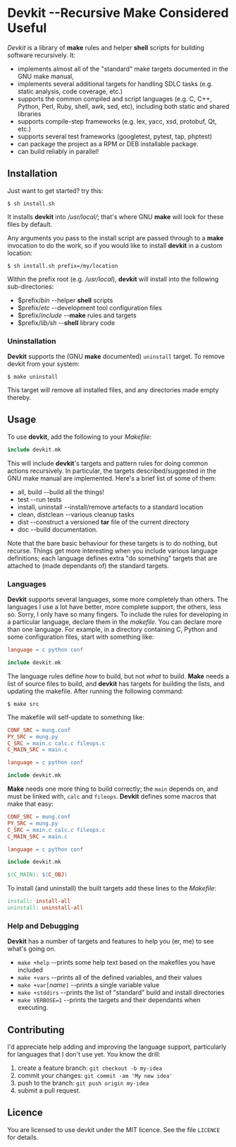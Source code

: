 # Devkit --Recursive Make Considered Useful

*Devkit* is a library of **make** rules and helper **shell** scripts
for building software recursively. It:

 * implements almost all of the "standard" make targets documented
   in the GNU make manual,
 * implements several additional targets for handling
   SDLC tasks (e.g. static analysis, code coverage, etc.)
 * supports the common compiled and script languages (e.g. C, C++,
   Python, Perl, Ruby, shell, awk, sed, etc), including both static
   and shared libraries
 * supports compile-step frameworks (e.g. lex, yacc, xsd, protobuf,
   Qt, etc.)
 * supports several test frameworks (googletest, pytest, tap, phptest)
 * can package the project as a RPM or DEB installable package.
 * can build reliably in parallel!

## Installation
Just want to get started? try this:

```shell
$ sh install.sh
```

It installs **devkit** into _/usr/local/_; that's where GNU **make**
will look for these files by default.

Any arguments you pass to the install script are passed through to a
**make** invocation to do the work, so if you would like to install
**devkit** in a custom location:

```shell
$ sh install.sh prefix=/my/location
```

Within the prefix root (e.g. _/usr/local_), **devkit** will install into
the following sub-directories:

 * $prefix/_bin_ --helper **shell** scripts
 * $prefix/_etc_ --development tool configuration files
 * $prefix/_include_ --**make** rules and targets
 * $prefix/_lib/sh_ --**shell** library code

### Uninstallation

**Devkit** supports the (GNU **make** documented) `uninstall` target.  To
remove devkit from your system:

```shell
$ make uninstall
```

This target will remove all installed files, and any directories made
empty thereby.

## Usage

To use **devkit**, add the following to your _Makefile_:

```makefile
include devkit.mk
```

This will include **devkit**'s targets and pattern rules for doing common
actions recursively.  In particular, the targets described/suggested
in the GNU make manual are implemented.  Here's a brief list of some
of them:

* all, build --build all the things!
* test --run tests
* install, uninstall --install/remove artefacts to a standard location
* clean, distclean --various cleanup tasks
* dist --construct a versioned **tar** file of the current directory
* doc --build documentation.

Note that the bare basic behaviour for these targets is to do nothing,
but recurse.  Things get more interesting when you include various language
definitions; each language defines extra "do something" targets that are
attached to (made dependants of) the standard targets.

### Languages

**Devkit** supports several languages, some more completely than
others.  The languages I use a lot have better, more complete support,
the others, less so.  Sorry, I only have so many fingers.  To include
the rules for developing in a particular language, declare them in the
*makefile*.  You can declare more than one language.  For example, in a
directory containing C, Python and some configuration files, start with
something like:

```makefile
language = c python conf

include devkit.mk
```

The language rules define *how* to build, but not *what* to build.
**Make** needs a list of source files to build, and **devkit** has
targets for building the lists, and updating the makefile. After
running the following command:

```shell
$ make src
```

The makefile will self-update to something like:

```makefile
CONF_SRC = mung.conf
PY_SRC = mung.py
C_SRC = main.c calc.c fileops.c
C_MAIN_SRC = main.c

language = c python conf

include devkit.mk
```

**Make** needs one more thing to build correctly; the `main` depends
on, and must be linked with, `calc` and `fileops`.  **Devkit** defines
some macros that make that easy:

```makefile
CONF_SRC = mung.conf
PY_SRC = mung.py
C_SRC = main.c calc.c fileops.c
C_MAIN_SRC = main.c

language = c python conf

include devkit.mk

$(C_MAIN): $(C_OBJ)
```

To install (and uninstall) the built targets add these lines to the
*Makefile*:

```makefile
install: install-all
uninstall: uninstall-all
```

### Help and Debugging

**Devkit** has a number of targets and features to help you (er, me)
to see what's going on.

 * `make +help` --prints some help text based on the makefiles you have included
 * `make +vars` --prints all of the defined variables, and their values
 * `make +var[`_name_`]` --prints a single variable value
 * `make +stddirs` --prints the list of "standard" build and install directories
 * `make VERBOSE=1` --prints the targets and their dependants when executing.

## Contributing

I'd appreciate help adding and improving the language support,
particularly for languages that I don't use yet.  You know the drill:

 1. create a feature branch: `git checkout -b my-idea`
 1. commit your changes: `git commit -am 'My new idea'`
 1. push to the branch: `git push origin my-idea`
 1. submit a pull request.

## Licence

You are licensed to use devkit under the MIT licence.
See the file `LICENCE` for details.
